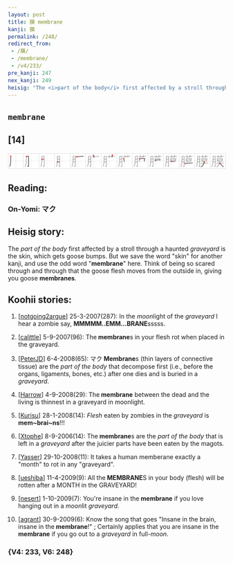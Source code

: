 ```yaml
---
layout: post
title: 膜 membrane
kanji: 膜
permalink: /248/
redirect_from:
 - /膜/
 - /membrane/
 - /v4/233/
pre_kanji: 247
nex_kanji: 249
heisig: "The <i>part of the body</i> first affected by a stroll through a haunted <i>graveyard</i> is the skin, which gets goose bumps. But we save the word &quot;skin&quot; for another kanji, and use the odd word &quot;<b>membrane</b>&quot; here. Think of being so scared through and through that the goose flesh moves from the outside in, giving you goose <b>membranes</b>."
---
```


## `membrane`

## [14]

<div class="stroke"><img src="../images/E8869C.png" /></div>

## Reading:

### On-Yomi: マク

## Heisig story:

The <i>part of the body</i> first affected by a stroll through a haunted <i>graveyard</i> is the skin, which gets goose bumps. But we save the word &quot;skin&quot; for another kanji, and use the odd word &quot;<b>membrane</b>&quot; here. Think of being so scared through and through that the goose flesh moves from the outside in, giving you goose <b>membranes</b>.

## Koohii stories:

1) [<a href="http://kanji.koohii.com/profile/notgoing2argue">notgoing2argue</a>] 25-3-2007(287): In the <em>moon</em>light of the <em>graveyard</em> I hear a zombie say, <strong>MMMMM..EMM...BRANE</strong>sssss.

2) [<a href="http://kanji.koohii.com/profile/calittle">calittle</a>] 5-9-2007(96): The<strong> membrane</strong>s in your flesh rot when placed in the graveyard.

3) [<a href="http://kanji.koohii.com/profile/PeterJD">PeterJD</a>] 6-4-2008(65): マク<strong> Membrane</strong>s (thin layers of connective tissue) are the <em>part of the body</em> that decompose first (i.e., before the organs, ligaments, bones, etc.) after one dies and is buried in a <em>graveyard</em>.

4) [<a href="http://kanji.koohii.com/profile/Harrow">Harrow</a>] 4-9-2008(29): The<strong> membrane</strong> between the dead and the living is thinnest in a graveyard in moonlight.

5) [<a href="http://kanji.koohii.com/profile/Kurisu">Kurisu</a>] 28-1-2008(14): <em>Flesh</em> eaten by zombies in the <em>graveyard</em> is <strong>mem~brai~ns</strong>!!!

6) [<a href="http://kanji.koohii.com/profile/Xtophe">Xtophe</a>] 8-9-2006(14): The<strong> membrane</strong>s are the <em>part of the body</em> that is left in a <em>graveyard</em> after the juicier parts have been eaten by the magots.

7) [<a href="http://kanji.koohii.com/profile/Yasser">Yasser</a>] 29-10-2008(11): It takes a human memberane exactly a &quot;month&quot; to rot in any &quot;graveyard&quot;.

8) [<a href="http://kanji.koohii.com/profile/ueshiba">ueshiba</a>] 11-4-2009(9): All the<strong> MEMBRANE</strong>S in your body (flesh) will be rotten after a MONTH in the GRAVEYARD!

9) [<a href="http://kanji.koohii.com/profile/nesert">nesert</a>] 1-10-2009(7): You&#039;re insane in the<strong> membrane</strong> if you love hanging out in a <em>moon</em>lit <em>graveyard</em>.

10) [<a href="http://kanji.koohii.com/profile/agrant">agrant</a>] 30-9-2009(6): Know the song that goes &quot;Insane in the brain, insane in the<strong> membrane</strong>!&quot; ; Certainly applies that you are insane in the<strong> membrane</strong> if you go out to a <em>graveyard</em> in full-<em>moon</em>.

### {V4: 233, V6: 248}
